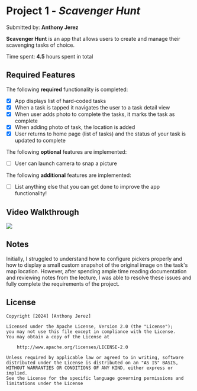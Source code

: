# Project 1 - *Scavenger Hunt*

Submitted by: **Anthony Jerez**

**Scavenger Hunt** is an app that allows users to create and manage their scavenging tasks of choice.  

Time spent: **4.5** hours spent in total

## Required Features

The following **required** functionality is completed:

- [x] App displays list of hard-coded tasks
- [x] When a task is tapped it navigates the user to a task detail view
- [x] When user adds photo to complete the tasks, it marks the task as complete
- [x] When adding photo of task, the location is added
- [x] User returns to home page (list of tasks) and the status of your task is updated to complete
 
The following **optional** features are implemented:

- [ ] User can launch camera to snap a picture    

The following **additional** features are implemented:

- [ ] List anything else that you can get done to improve the app functionality!

## Video Walkthrough

<div>
    <a href="https://www.loom.com/share/6b1777a2c40f4e7c80185145d08df98b">
    </a>
    <a href="https://www.loom.com/share/6b1777a2c40f4e7c80185145d08df98b">
      <img style="max-width:300px;" src="https://cdn.loom.com/sessions/thumbnails/6b1777a2c40f4e7c80185145d08df98b-with-play.gif">
    </a>
  </div>

## Notes

Initially, I struggled to understand how to configure pickers properly and how to display a small custom snapshot of the original image on the task's map location. However, after spending ample time reading documentation and reviewing notes from the lecture, I was able to resolve these issues and fully complete the requirements of the project.

## License

    Copyright [2024] [Anthony Jerez]

    Licensed under the Apache License, Version 2.0 (the "License");
    you may not use this file except in compliance with the License.
    You may obtain a copy of the License at

        http://www.apache.org/licenses/LICENSE-2.0

    Unless required by applicable law or agreed to in writing, software
    distributed under the License is distributed on an "AS IS" BASIS,
    WITHOUT WARRANTIES OR CONDITIONS OF ANY KIND, either express or implied.
    See the License for the specific language governing permissions and
    limitations under the License
